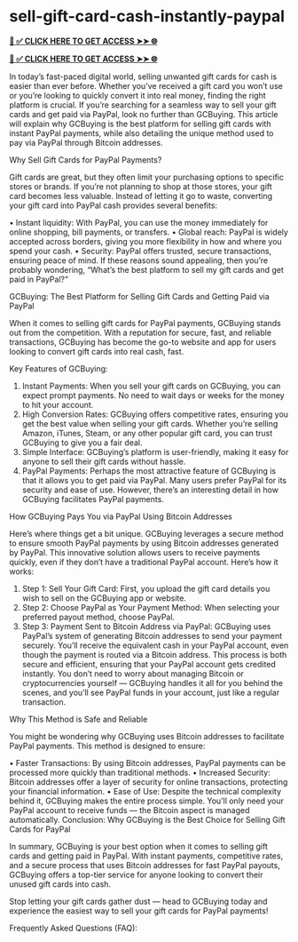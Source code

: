 # sell-gift-card-cash-instantly-paypal


**[📌 ✅ CLICK HERE TO GET ACCESS ➤➤ 🌐](https://newmegadeals.xyz/PAYPAL/)**






**[📌 ✅ CLICK HERE TO GET ACCESS ➤➤ 🌐](https://newmegadeals.xyz/PAYPAL/)**



In today’s fast-paced digital world, selling unwanted gift cards for cash is easier than ever before. Whether you’ve received a gift card you won’t use or you’re looking to quickly convert it into real money, finding the right platform is crucial. If you’re searching for a seamless way to sell your gift cards and get paid via PayPal, look no further than GCBuying. This article will explain why GCBuying is the best platform for selling gift cards with instant PayPal payments, while also detailing the unique method used to pay via PayPal through Bitcoin addresses.

Why Sell Gift Cards for PayPal Payments?

Gift cards are great, but they often limit your purchasing options to specific stores or brands. If you’re not planning to shop at those stores, your gift card becomes less valuable. Instead of letting it go to waste, converting your gift card into PayPal cash provides several benefits:

•	Instant liquidity: With PayPal, you can use the money immediately for online shopping, bill payments, or transfers.
•	Global reach: PayPal is widely accepted across borders, giving you more flexibility in how and where you spend your cash.
•	Security: PayPal offers trusted, secure transactions, ensuring peace of mind.
If these reasons sound appealing, then you’re probably wondering, “What’s the best platform to sell my gift cards and get paid in PayPal?”

GCBuying: The Best Platform for Selling Gift Cards and Getting Paid via PayPal

When it comes to selling gift cards for PayPal payments, GCBuying stands out from the competition. With a reputation for secure, fast, and reliable transactions, GCBuying has become the go-to website and app for users looking to convert gift cards into real cash, fast.

Key Features of GCBuying:

1.	Instant Payments: When you sell your gift cards on GCBuying, you can expect prompt payments. No need to wait days or weeks for the money to hit your account.
2.	High Conversion Rates: GCBuying offers competitive rates, ensuring you get the best value when selling your gift cards. Whether you’re selling Amazon, iTunes, Steam, or any other popular gift card, you can trust GCBuying to give you a fair deal.
3.	Simple Interface: GCBuying’s platform is user-friendly, making it easy for anyone to sell their gift cards without hassle.
4.	PayPal Payments: Perhaps the most attractive feature of GCBuying is that it allows you to get paid via PayPal. Many users prefer PayPal for its security and ease of use.
However, there’s an interesting detail in how GCBuying facilitates PayPal payments.

How GCBuying Pays You via PayPal Using Bitcoin Addresses

Here’s where things get a bit unique. GCBuying leverages a secure method to ensure smooth PayPal payments by using Bitcoin addresses generated by PayPal. This innovative solution allows users to receive payments quickly, even if they don’t have a traditional PayPal account. Here’s how it works:

1.	Step 1: Sell Your Gift Card: First, you upload the gift card details you wish to sell on the GCBuying app or website.
2.	Step 2: Choose PayPal as Your Payment Method: When selecting your preferred payout method, choose PayPal.
3.	Step 3: Payment Sent to Bitcoin Address via PayPal: GCBuying uses PayPal’s system of generating Bitcoin addresses to send your payment securely. You’ll receive the equivalent cash in your PayPal account, even though the payment is routed via a Bitcoin address.
This process is both secure and efficient, ensuring that your PayPal account gets credited instantly. You don’t need to worry about managing Bitcoin or cryptocurrencies yourself — GCBuying handles it all for you behind the scenes, and you’ll see PayPal funds in your account, just like a regular transaction.

Why This Method is Safe and Reliable

You might be wondering why GCBuying uses Bitcoin addresses to facilitate PayPal payments. This method is designed to ensure:

•	Faster Transactions: By using Bitcoin addresses, PayPal payments can be processed more quickly than traditional methods.
•	Increased Security: Bitcoin addresses offer a layer of security for online transactions, protecting your financial information.
•	Ease of Use: Despite the technical complexity behind it, GCBuying makes the entire process simple. You’ll only need your PayPal account to receive funds — the Bitcoin aspect is managed automatically.
Conclusion: Why GCBuying is the Best Choice for Selling Gift Cards for PayPal

In summary, GCBuying is your best option when it comes to selling gift cards and getting paid in PayPal. With instant payments, competitive rates, and a secure process that uses Bitcoin addresses for fast PayPal payouts, GCBuying offers a top-tier service for anyone looking to convert their unused gift cards into cash.

Stop letting your gift cards gather dust — head to GCBuying today and experience the easiest way to sell your gift cards for PayPal payments!

Frequently Asked Questions (FAQ):
